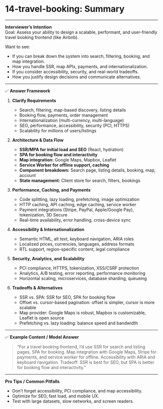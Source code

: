 # 14-travel-booking: Summary

---

**Interviewer’s Intention**  
Goal: Assess your ability to design a scalable, performant, and user-friendly travel booking frontend (like Airbnb).

Want to see:

- If you can break down the system into search, filtering, booking, and map integration.
- How you handle SSR, map APIs, payments, and internationalization.
- If you consider accessibility, security, and real-world tradeoffs.
- How you justify design decisions and communicate alternatives.

---

✅ **Answer Framework**

1. **Clarify Requirements**

   - Search, filtering, map-based discovery, listing details
   - Booking flow, payments, order management
   - Internationalization (multi-currency, multi-language)
   - SEO, performance, accessibility, security (PCI, HTTPS)
   - Scalability for millions of users/listings

2. **Architecture & Data Flow**

   - **SSR/MPA for initial load and SEO** (React, hydration)
   - **SPA for booking flow and interactivity**
   - **Map integration:** Google Maps, Mapbox, Leaflet
   - **Service Worker for offline support, caching**
   - **Component breakdown:** Search page, listing details, booking, map, account
   - **State management:** Client store for search, filters, bookings

3. **Performance, Caching, and Payments**

   - Code splitting, lazy loading, prefetching, image optimization
   - HTTP caching, API caching, edge caching, service worker
   - Payment integrations (Stripe, PayPal, Apple/Google Pay), tokenization, 3D Secure
   - Real-time availability, error handling, cross-device sync

4. **Accessibility & Internationalization**

   - Semantic HTML, alt text, keyboard navigation, ARIA roles
   - Localized prices, currencies, languages, address formats
   - RTL support, region-specific content, legal compliance

5. **Security, Analytics, and Scalability**

   - PCI compliance, HTTPS, tokenization, XSS/CSRF protection
   - Analytics, A/B testing, error reporting, performance monitoring
   - Horizontal scaling, microservices, database sharding, queueing

6. **Tradeoffs & Alternatives**
   - SSR vs. SPA: SSR for SEO, SPA for booking flow
   - Offset vs. cursor-based pagination: offset is simpler, cursor is more scalable
   - Map provider: Google Maps is robust, Mapbox is customizable, Leaflet is open source
   - Prefetching vs. lazy loading: balance speed and bandwidth

---

✅ **Example Content / Model Answer**

> “For a travel booking frontend, I’d use SSR for search and listing pages, SPA for booking. Map integration with Google Maps, Stripe for payments, and service worker for offline. Accessibility with ARIA and keyboard navigation. Tradeoff: SSR is best for SEO, but SPA is better for booking flow and interactivity.”

---

**Pro Tips / Common Pitfalls**

- Don’t forget accessibility, PCI compliance, and map accessibility.
- Optimize for SEO, fast load, and mobile UX.
- Test with large datasets, slow networks, and screen readers.
